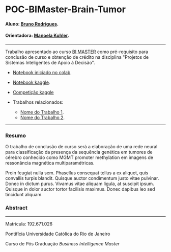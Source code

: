 <!-- antes de enviar a versão final, solicitamos que todos os comentários, colocados para orientação ao aluno, sejam removidos do arquivo -->

# POC-BIMaster-Brain-Tumor

#### Aluno: [Bruno Rodrigues](https://github.com/brunorfo).
#### Orientadora: [Manoela Kohler](https://github.com/manoelakohler).

---

Trabalho apresentado ao curso [BI MASTER](https://ica.puc-rio.ai/bi-master) como pré-requisito para conclusão de curso e obtenção de crédito na disciplina "Projetos de Sistemas Inteligentes de Apoio à Decisão".

- [Notebook iniciado no colab](https://github.com/brunorfo/POC-BIMaster-Brain-Tumor/blob/main/TCC_Brain_tumor.ipynb). <!-- caso não aplicável, remover esta linha -->

- [Notebook kaggle](https://github.com/brunorfo/POC-BIMaster-Brain-Tumor/blob/main/notebook1a3375ef89.ipynb). <!-- caso não aplicável, remover esta linha -->

- [Competição kaggle](https://www.kaggle.com/c/rsna-miccai-brain-tumor-radiogenomic-classification)

- Trabalhos relacionados: <!-- caso não aplicável, remover estas linhas -->
    - [Nome do Trabalho 1](https://link_do_trabalho.com).
    - [Nome do Trabalho 2](https://link_do_trabalho.com).

---

### Resumo

<!-- trocar o texto abaixo pelo resumo do trabalho, em português -->

O trabalho de conclusão de curso será a elaboração de uma rede neural para classificação da presença da sequência genética em tumores de cérebro conhecido como MGMT promoter methylation em imagens de ressonância magnética multiparamétricas. 

Proin feugiat nulla sem. Phasellus consequat tellus a ex aliquet, quis convallis turpis blandit. Quisque auctor condimentum justo vitae pulvinar. Donec in dictum purus. Vivamus vitae aliquam ligula, at suscipit ipsum. Quisque in dolor auctor tortor facilisis maximus. Donec dapibus leo sed tincidunt aliquam.


### Abstract <!-- Opcional! Caso não aplicável, remover esta seção -->

<!-- trocar o texto abaixo pelo resumo do trabalho, em inglês -->

---

Matrícula: 192.671.026

Pontifícia Universidade Católica do Rio de Janeiro

Curso de Pós Graduação *Business Intelligence Master*
